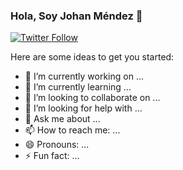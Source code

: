 ### Hola, Soy Johan Méndez 👋


[![Twitter Follow](https://img.shields.io/twitter/follow/Johanmndez?style=social)](https://twitter.com/JohanMndez)


Here are some ideas to get you started:

- 🔭 I’m currently working on ...
- 🌱 I’m currently learning ...
- 👯 I’m looking to collaborate on ...
- 🤔 I’m looking for help with ...
- 💬 Ask me about ...
- 📫 How to reach me: ...
- 😄 Pronouns: ...
- ⚡ Fun fact: ...

